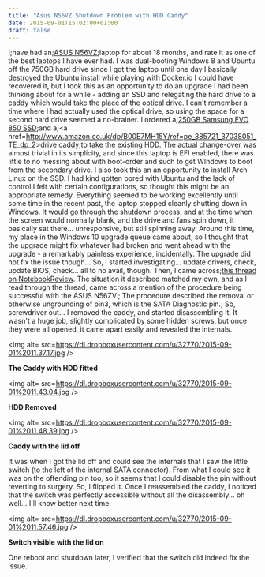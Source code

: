 ```yaml
---
title: "Asus N56VZ Shutdown Problem with HDD Caddy"
date: 2015-09-01T15:02:00+01:00
draft: false
---
```

I;have had an;<a href=https://www.asus.com/Notebooks/N56VZ/>ASUS N56VZ</a>;laptop for about 18 months, and rate it as one of the best laptops I have ever had. I was dual-booting Windows 8 and Ubuntu off the 750GB hard drive since I got the laptop until one day I basically destroyed the Ubuntu install while playing with Docker.io
I could have recovered it, but I took this as an opportunity to do an upgrade I had been thinking about for a while - adding an SSD and relegating the hard drive to a caddy which would take the place of the optical drive. I can't remember a time where I had actually used the optical drive, so using the space for a second hard drive seemed a no-brainer.
I ordered a;<a href=http://www.samsung.com/global/business/semiconductor/minisite/SSD/global/html/ssd850evo/overview.html>250GB Samsung EVO 850 SSD</a>;and a;<a href=http://www.amazon.co.uk/dp/B00E7MH15Y/ref=pe_385721_37038051_TE_dp_2>drive caddy</a>;to take the existing HDD. The actual change-over was almost trivial in its simplicity, and since this laptop is EFI enabled, there was little to no messing about with boot-order and such to get WIndows to boot from the secondary drive.
I also took this an an opportunity to install Arch Linux on the SSD. I had kind gotten bored with Ubuntu and the lack of control I felt with certain configurations, so thought this might be an appropriate remedy.
Everything seemed to be working excellently until some time in the recent past, the laptop stopped cleanly shutting down in Windows. It would go through the shutdown process, and at the time when the screen would normally blank, and the drive and fans spin down, it basically sat there... unresponsive, but still spinning away.
Around this time, my place in the Windows 10 upgrade queue came about, so I thought that the upgrade might fix whatever had broken and went ahead with the upgrade - a remarkably painless experience, incidentally. The upgrade did not fix the issue though...
So, I started investigating... update drivers, check, update BIOS, check... all to no avail, though. Then, I came across;<a href=http://forum.notebookreview.com/threads/hp-elitebook-8560p-wont-shutdown.655065/>this thread on NotebookReview</a>. The situation it described matched my own, and as I read through the thread, came across a mention of the procedure being successful with the ASUS N56ZV.;
The procedure described the removal or otherwise ungrounding of pin3, which is the SATA Diagnostic pin.;
So, screwdriver out... I removed the caddy, and started disassembling it. It wasn't a huge job, slightly complicated by some hidden screws, but once they were all opened, it came apart easily and revealed the internals.

<img alt= src=https://dl.dropboxusercontent.com/u/32770/2015-09-01%2011.37.17.jpg />

<strong>The Caddy with HDD fitted</strong>

<img alt= src=https://dl.dropboxusercontent.com/u/32770/2015-09-01%2011.43.04.jpg />

<strong>HDD Removed</strong>

<img alt= src=https://dl.dropboxusercontent.com/u/32770/2015-09-01%2011.48.39.jpg />

<strong>Caddy with the lid off</strong>

It was when I got the lid off and could see the internals that I saw the little switch (to the left of the internal SATA connector). From what I could see it was on the offending pin too, so it seems that I could disable the pin without reverting to surgery. So, I flipped it.
Once I reassembled the caddy, I noticed that the switch was perfectly accessible without all the disassembly... oh well... I'll know better next time.

<img alt= src=https://dl.dropboxusercontent.com/u/32770/2015-09-01%2011.57.46.jpg />

<strong>Switch visible with the lid on</strong>

One reboot and shutdown later, I verified that the switch did indeed fix the issue.

